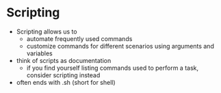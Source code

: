 # Scripting
- Scripting allows us to
    - automate frequently used commands
    - customize commands for different scenarios using arguments and variables
- think of scripts as documentation
    - if you find yourself listing commands used to perform a task, consider scripting instead
- often ends with .sh (short for shell)
    
